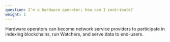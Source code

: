 ```yaml
---
question: I’m a hardware operator; how can I contribute?
weight: 1
---
```


Hardware operators can become network service providers to participate in indexing blockchains, run Watchers, and serve data to end-users.
